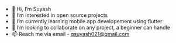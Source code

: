 - 👋 Hi, I’m Suyash
- 👀 I’m interested in open source projects
- 🌱 I’m currently learning mobile app developement using flutter
- 💞️ I’m looking to collaborate on any project, a beginner can handle
- 📫 Reach me via email - gsuyash021@gmail.com

<!---
Gsuyash20/Gsuyash20 is a ✨ special ✨ repository because its `README.md` (this file) appears on your GitHub profile.
You can click the Preview link to take a look at your changes.
--->
